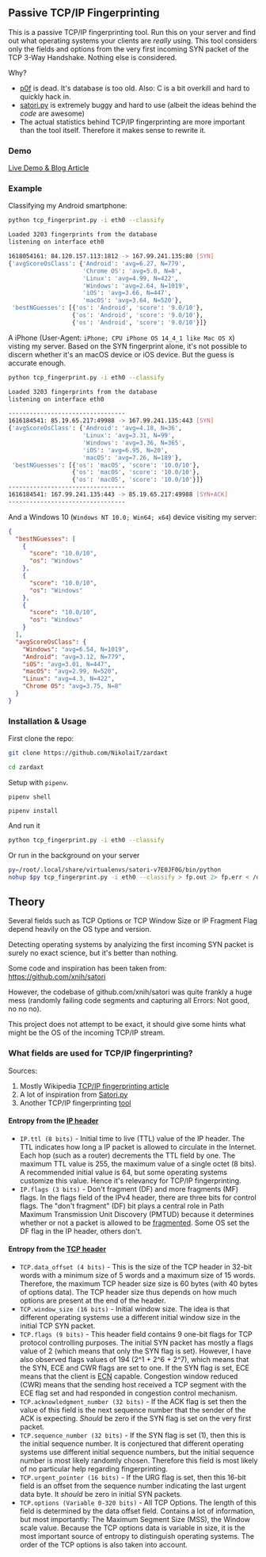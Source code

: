 ## Passive TCP/IP Fingerprinting

This is a passive TCP/IP fingerprinting tool. Run this on your server and find out what operating systems your clients are *really* using. This tool considers only the fields and options from the very first incoming SYN packet of the 
TCP 3-Way Handshake. Nothing else is considered.

Why?

+ [p0f](https://github.com/p0f/p0f) is dead. It's database is too old. Also: C is a bit overkill and hard to quickly hack in.
+ [satori.py](https://github.com/xnih/satori) is extremely buggy and hard to use (albeit the ideas behind the *code* are awesome)
+ The actual statistics behind TCP/IP fingerprinting are more important than the tool itself. Therefore it makes sense to rewrite it.

### Demo

[Live Demo & Blog Article](https://incolumitas.com/2021/03/13/tcp-ip-fingerprinting-for-vpn-and-proxy-detection/)

### Example

Classifying my Android smartphone:

```bash
python tcp_fingerprint.py -i eth0 --classify

Loaded 3203 fingerprints from the database
listening on interface eth0

1618054161: 84.120.157.113:1812 -> 167.99.241.135:80 [SYN]
{'avgScoreOsClass': {'Android': 'avg=6.27, N=779',
                     'Chrome OS': 'avg=5.0, N=8',
                     'Linux': 'avg=4.99, N=422',
                     'Windows': 'avg=2.64, N=1019',
                     'iOS': 'avg=3.66, N=447',
                     'macOS': 'avg=3.64, N=520'},
 'bestNGuesses': [{'os': 'Android', 'score': '9.0/10'},
                  {'os': 'Android', 'score': '9.0/10'},
                  {'os': 'Android', 'score': '9.0/10'}]}
```

A iPhone (User-Agent: `iPhone; CPU iPhone OS 14_4_1 like Mac OS X`) visting my server. Based on the SYN fingerprint alone, it's not possible to discern whether it's an macOS device or iOS device. But the guess is accurate enough.

```bash
python tcp_fingerprint.py -i eth0 --classify

Loaded 3203 fingerprints from the database
listening on interface eth0

---------------------------------
1616184541: 85.19.65.217:49988 -> 167.99.241.135:443 [SYN]
{'avgScoreOsClass': {'Android': 'avg=4.18, N=36',
                     'Linux': 'avg=3.31, N=99',
                     'Windows': 'avg=3.36, N=365',
                     'iOS': 'avg=6.95, N=20',
                     'macOS': 'avg=7.26, N=189'},
 'bestNGuesses': [{'os': 'macOS', 'score': '10.0/10'},
                  {'os': 'macOS', 'score': '10.0/10'},
                  {'os': 'macOS', 'score': '10.0/10'}]}
---------------------------------
1616184541: 167.99.241.135:443 -> 85.19.65.217:49988 [SYN+ACK]
---------------------------------
```

And a Windows 10 (`Windows NT 10.0; Win64; x64`) device visiting my server:

```json
{
  "bestNGuesses": [
    {
      "score": "10.0/10",
      "os": "Windows"
    },
    {
      "score": "10.0/10",
      "os": "Windows"
    },
    {
      "score": "10.0/10",
      "os": "Windows"
    }
  ],
  "avgScoreOsClass": {
    "Windows": "avg=6.54, N=1019",
    "Android": "avg=3.12, N=779",
    "iOS": "avg=3.01, N=447",
    "macOS": "avg=2.99, N=520",
    "Linux": "avg=4.3, N=422",
    "Chrome OS": "avg=3.75, N=8"
  }
}
```

### Installation & Usage

First clone the repo:

```bash
git clone https://github.com/NikolaiT/zardaxt

cd zardaxt
```

Setup with `pipenv`.

```
pipenv shell

pipenv install
```

And run it

```bash
python tcp_fingerprint.py -i eth0 --classify
```

Or run in the background on your server

```bash
py=/root/.local/share/virtualenvs/satori-v7E0JF0G/bin/python
nohup $py tcp_fingerprint.py -i eth0 --classify > fp.out 2> fp.err < /dev/null &
```

## Theory

Several fields such as TCP Options or TCP Window Size or IP Fragment Flag depend heavily on the OS type and version.

Detecting operating systems by analyizing the first incoming SYN packet is surely no exact science, but it's better than nothing.

Some code and inspiration has been taken from: https://github.com/xnih/satori

However, the codebase of github.com/xnih/satori was quite frankly 
a huge mess (randomly failing code segments and capturing all Errors: Not good, no no no).

This project does not attempt to be exact, it should give some hints what might be the OS of the 
incoming TCP/IP stream.

### What fields are used for TCP/IP fingerprinting?

Sources:

1. Mostly Wikipedia [TCP/IP fingerprinting article](https://en.wikipedia.org/wiki/TCP/IP_stack_fingerprinting)
2. A lot of inspiration from [Satori.py](https://github.com/xnih/satori)
3. Another TCP/IP fingerprinting [tool](https://github.com/agirishkumar/passive-os-detection/tree/master/OS-Fingerprinting)

#### Entropy from the [IP header](https://en.wikipedia.org/wiki/IPv4)

+ `IP.ttl (8 bits)` - Initial time to live (TTL) value of the IP header. The TTL indicates how long a IP packet is allowed to circulate in the Internet. Each hop (such as a router) decrements the TTL field by one. The maximum TTL value is 255, the maximum value of a single octet (8 bits). A recommended initial value is 64, but some operating systems customize this value. Hence it's relevancy for TCP/IP fingerprinting.
+ `IP.flags (3 bits)` - Don't fragment (DF) and more fragments (MF) flags. In the flags field of the IPv4 header, there are three bits for control flags. The "don't fragment" (DF) bit plays a central role in Path Maximum Transmission Unit Discovery (PMTUD) because it determines whether or not a packet is allowed to be [fragmented](https://www.cisco.com/c/en/us/support/docs/ip/generic-routing-encapsulation-gre/25885-pmtud-ipfrag.html). Some OS set the DF flag in the IP header, others don't.

#### Entropy from the [TCP header](https://en.wikipedia.org/wiki/Transmission_Control_Protocol)

+ `TCP.data_offset (4 bits)` - This is the size of the TCP header in 32-bit words with a minimum size of 5 words and a maximum size of 15 words. Therefore, the maximum TCP header size size is 60 bytes (with 40 bytes of options data). The TCP header size thus depends on how much options are present at the end of the header. 
+ `TCP.window_size (16 bits)` - Initial window size. The idea is that different operating systems use a different initial window size in the initial TCP SYN packet.
+ `TCP.flags (9 bits)` - This header field contains 9 one-bit flags for TCP protocol controlling purposes. The initial SYN packet has mostly a flags value of 2 (which means that only the SYN flag is set). However, I have also observed flags values of 194 (2^1 + 2^6 + 2^7), which means that the SYN, ECE and CWR flags are set to one. If the SYN flag is set, ECE means that the client is [ECN](https://en.wikipedia.org/wiki/Explicit_Congestion_Notification) capable. Congestion window reduced (CWR) means that the sending host received a TCP segment with the ECE flag set and had responded in congestion control mechanism.
+ `TCP.acknowledgment_number (32 bits)` - If the ACK flag is set then the value of this field is the next sequence number that the sender of the ACK is expecting. *Should* be zero if the SYN flag is set on the very first packet.
+ `TCP.sequence_number (32 bits)` - If the SYN flag is set (1), then this is the initial sequence number. It is conjectured that different operating systems use different initial sequence numbers, but the initial sequence number is most likely randomly chosen. Therefore this field is most likely of no particular help regarding fingerprinting.
+ `TCP.urgent_pointer (16 bits)` - If the URG flag is set, then this 16-bit field is an offset from the sequence number indicating the last urgent data byte. It *should* be zero in initial SYN packets.
+ `TCP.options (Variable 0-320 bits)` - All TCP Options. The length of this field is determined by the data offset field. Contains a lot of information, but most importantly: The Maximum Segment Size (MSS), the Window scale value. Because the TCP options data is variable in size, it is the most important source of entropy to distinguish operating systems. The order of the TCP options is also taken into account.